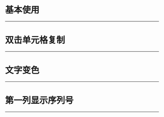 # 基本使用
---

<common-code-format>
  <docsComponents-TTable-base></docsComponents-TTable-base>
  <highlight-code slot="codeText">
    <template>
        <div class="t-table" style="width:100%;">
            <t-table :table="table" />
        </div>
    </template>
    <script>
        export default {
            data () {
                return {
                    table: {
                        data: [
                        {
                            id: '1',
                            date: '2019-09-25',
                            name: '张三',
                            status: '2',
                            address: '广东省广州市天河区'
                        },
                        {
                            id: '2',
                            date: '2019-09-26',
                            name: '张三1',
                            status: '1',
                            address: '广东省广州市天广东省广州市天河区2广东省广州市天河区2河区2'
                        },
                        {
                            id: '3',
                            date: '2019-09-27',
                            name: '张三2',
                            status: '3',
                            address: '广东省广州市天河区3'
                        }
                        ],
                       column: [
                            { prop: 'name', label: '姓名', minWidth: '100', sort: true, noShowColumn: true },
                            { prop: 'date', label: '日期', minWidth: '180', sort: true },
                            { prop: 'address', label: '地址', minWidth: '220', sort: true, noShowTip: true },
                            { prop: 'date', label: '日期', minWidth: '180', sort: true },
                            { prop: 'address', label: '地址', minWidth: '220' }
                        ]
                    }
                }
            }
        }
    </script>
  </highlight-code>
</common-code-format>

# 双击单元格复制
---

<common-code-format description="在组件中需配置：新增isCopy或isCopy='true'属性">
  <docsComponents-TTable-copy></docsComponents-TTable-copy>
  <highlight-code slot="codeText">
    <template>
        <div class="t-table" style="width:100%;">
            <t-table :table="table" isCopy/>
        </div>
    </template>
    <script>
        export default {
            data () {
                return {
                    table: {
                        data: [
                        {
                            id: '1',
                            date: '2019-09-25',
                            name: '张三',
                            status: '2',
                            address: '广东省广州市天河区'
                        },
                        {
                            id: '2',
                            date: '2019-09-26',
                            name: '张三1',
                            status: '1',
                            address: '广东省广州市天广东省广州市天河区2广东省广州市天河区2河区2'
                        },
                        {
                            id: '3',
                            date: '2019-09-27',
                            name: '张三2',
                            status: '3',
                            address: '广东省广州市天河区3'
                        }
                        ],
                        column: [
                        { prop: 'name', label: '姓名', minWidth: '100', sort: true },
                        { prop: 'date', label: '日期', minWidth: '180', sort: true },
                        { prop: 'address', label: '地址', minWidth: '220', sort: true },
                        { prop: 'date', label: '日期', minWidth: '180', sort: true },
                        { prop: 'address', label: '地址', minWidth: '220' }
                        ]
                    }
                }
            }
        }
    </script>
  </highlight-code>
</common-code-format>

# 文字变色
---

<common-code-format description="在组件中需配置：changeColor对象">
  <docsComponents-TTable-textColor></docsComponents-TTable-textColor>
  <highlight-code slot="codeText">
    <template>
        <div class="t-table" style="width:100%;">
            <t-table :table="table" />
        </div>
    </template>
    <script>
        export default {
            data () {
                return {
                    table: {
                        data: [
                        {
                            id: '1',
                            date: '2019-09-25',
                            name: '张三',
                            status: '2',
                            address: '广东省广州市天河区'
                        },
                        {
                            id: '2',
                            date: '2019-09-26',
                            name: '张三1',
                            status: '1',
                            address: '广东省广州市天广东省广州市天河区2广东省广州市天河区2河区2'
                        },
                        {
                            id: '3',
                            date: '2019-09-27',
                            name: '张三2',
                            status: '3',
                            address: '广东省广州市天河区3'
                        }
                        ],
                        column: [
                        { prop: 'name', label: '姓名', minWidth: '100', sort: true },
                        { prop: 'date', label: '日期', minWidth: '180', sort: true },
                        { prop: 'address', label: '地址', minWidth: '220', sort: true },
                        { prop: 'date', label: '日期', minWidth: '180', sort: true },
                        { prop: 'address', label: '地址', minWidth: '220' }
                        ],
                        // 状态值为3时，文字变色
                        changeColor: { key: 'status', val: '3', txtStyle: '#ef473a' }
                    }
                }
            }
        }
    </script>
  </highlight-code>
</common-code-format>

# 第一列显示序列号
---

<common-code-format description="在组件中需配置：firstColumn: { type: 'index', label: '序列' }">
  <docsComponents-TTable-sequence></docsComponents-TTable-sequence>
  <highlight-code slot="codeText">
    <template>
        <div class="t-table" style="width:100%;">
            <t-table :table="table" isShowPagination/>
        </div>
    </template>
    <script>
        export default {
            data () {
                return {
                    table: {
                        total: 0,
                        currentPage: 1,
                        pageSize: 10,
                        // 是否显示复选框或序列号
                        // firstColumn: { type: 'selection' },
                        firstColumn: { type: 'index', label: '序列' },
                        data: [
                        {
                            id: '1',
                            date: '2019-09-25',
                            name: '张三',
                            status: '2',
                            address: '广东省广州市天河区'
                        },
                        {
                            id: '2',
                            date: '2019-09-26',
                            name: '张三1',
                            status: '1',
                            address: '广东省广州市天广东省广州市天河区2广东省广州市天河区2河区2'
                        },
                        {
                            id: '3',
                            date: '2019-09-27',
                            name: '张三2',
                            status: '3',
                            address: '广东省广州市天河区3'
                        }
                        ],
                        column: [
                        { prop: 'name', label: '姓名', minWidth: '100', sort: true },
                        { prop: 'date', label: '日期', minWidth: '180', sort: true },
                        { prop: 'address', label: '地址', minWidth: '220', sort: true },
                        { prop: 'date', label: '日期', minWidth: '180', sort: true },
                        { prop: 'address', label: '地址', minWidth: '220' }
                        ]
                    }
                }
            }
        }
    </script>
  </highlight-code>
</common-code-format>
